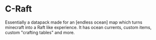 # C-Raft

Essentially a datapack made for an [endless ocean] map which turns minecraft into a Raft like experience.
It has ocean currents, custom items, custom "crafting tables" and more.
